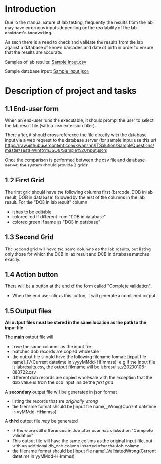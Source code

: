 # Introduction

Due to the manual nature of lab testing, frequently the results from the lab may have errornous inputs depending on the readability of the lab assistant's handwriting.

As such there is a need to check and validate the results from the lab against a database of known barcodes and date of birth in order to ensure that the results are accurate.

Samples of lab results: [Sample Input.csv](Sample%20Input.csv)

Sample database input: [Sample Input.json](Sample%20Input.json)

# Description of project and tasks

## 1.1 End-user form

When an end-user runs the executable, it should prompt the user to select the lab result file (with a .csv extension filter). 

There after, it should cross reference the file directly with the database input via a web request to the database server (for sample input use this url https://raw.githubusercontent.com/kwanann/ITSolutionsSampleQuestions/master/Test1-WinformJSON/Sample%20Input.json)

Once the comparison is performed between the csv file and database server, the system should provide 2 grids. 

## 1.2 First Grid

The first grid should have the following columns first (barcode, DOB in lab result, DOB in database) followed by the rest of the columns in the lab result.
For the  "DOB in lab result" column
- it has to be editable
- colored red if different from "DOB in database"
- colored green if same as "DOB in database"

## 1.3 Second Grid

The second grid will have the same columns as the lab results, but listing only those for which the DOB in lab result and DOB in database matches exactly.

## 1.4 Action button

There will be a button at the end of the form called "Complete validation". 
- When the end user clicks this button, it will generate a combined output

## 1.5 Output files

**All output files must be stored in the same location as the path to the input file.**

The **main** output file will
- have the same columns as the input file
- matched dob records are copied wholesale
- the output file should have the following filename format: \[input file name\]\_\[V(Current datetime in yyyyMMdd-HHmmss)] e.g if the input file is labresults.csv, the output filename will be labresults_v20200106-083722.csv
- different dob records are copied wholesale with the exception that the dob value is from the dob input inside the *first grid*

A **secondary** output file will be generated in json format
- listing the records that are *originally wrong*
- the filename format should be \[input file name\]\_Wrong(Current datetime in yyMMdd-HHmmss)

A **third** output file *may* be generated
- IF there are still differences in dob after user has clicked on "Complete validation"
- This output file will have the same colums as the original input file, but with an additional db_dob column inserted after the dob column. 
- the filename format should be \[input file name\]\_ValidatedWrong(Current datetime in yyMMdd-HHmmss)
